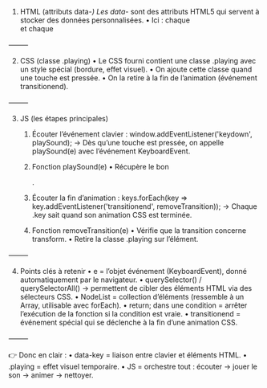
1. HTML (attributs data-*)
Les data-* sont des attributs HTML5 qui servent à stocker des données personnalisées.
	•	Ici : chaque <div class="key" data-key="..."> et chaque <audio data-key="..."> correspond à une touche du clavier.
	•	But : faire correspondre une touche (data-key) avec un son.

⸻

2. CSS (classe .playing)
	•	Le CSS fourni contient une classe .playing avec un style spécial (bordure, effet visuel).
	•	On ajoute cette classe quand une touche est pressée.
	•	On la retire à la fin de l’animation (événement transitionend).

⸻

3. JS (les étapes principales)

	1.	Écouter l’événement clavier : 
    window.addEventListener('keydown', playSound);
        → Dès qu’une touche est pressée, on appelle playSound(e) avec l’événement KeyboardEvent.

	2.	Fonction playSound(e)
	•	Récupère le bon <audio> grâce à e.keyCode.
	•	Si aucun audio trouvé → return; (stopper la fonction).
	•	Sinon :
	•	Rejoue le son (audio.currentTime = 0; audio.play();).
	•	Ajoute la classe .playing au bon <div>.
	3.	Écouter la fin d’animation :
    keys.forEach(key => key.addEventListener('transitionend', removeTransition));
    → Chaque .key sait quand son animation CSS est terminée.

	4.	Fonction removeTransition(e)
	•	Vérifie que la transition concerne transform.
	•	Retire la classe .playing sur l’élément.

⸻

4. Points clés à retenir
	•	e = l’objet événement (KeyboardEvent), donné automatiquement par le navigateur.
	•	querySelector() / querySelectorAll() → permettent de cibler des éléments HTML via des sélecteurs CSS.
	•	NodeList = collection d’éléments (ressemble à un Array, utilisable avec forEach).
	•	return; dans une condition = arrêter l’exécution de la fonction si la condition est vraie.
	•	transitionend = événement spécial qui se déclenche à la fin d’une animation CSS.

⸻

👉 Donc en clair :
	•	data-key = liaison entre clavier et éléments HTML.
	•	.playing = effet visuel temporaire.
	•	JS = orchestre tout : écouter → jouer le son → animer → nettoyer.